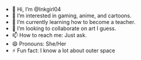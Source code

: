 - 👋 Hi, I’m @Inkgirl04
- 👀 I’m interested in gaming, anime, and cartoons. 
- 🌱 I’m currently learning how to become a teacher.
- 💞️ I’m looking to collaborate on art I guess.
- 📫 How to reach me: Just ask.
- 😄 Pronouns: She/Her
- ⚡ Fun fact: I know a lot about outer space

<!---
Inkgirl04/Inkgirl04 is a ✨ special ✨ repository because its `README.md` (this file) appears on your GitHub profile.
You can click the Preview link to take a look at your changes.
--->
